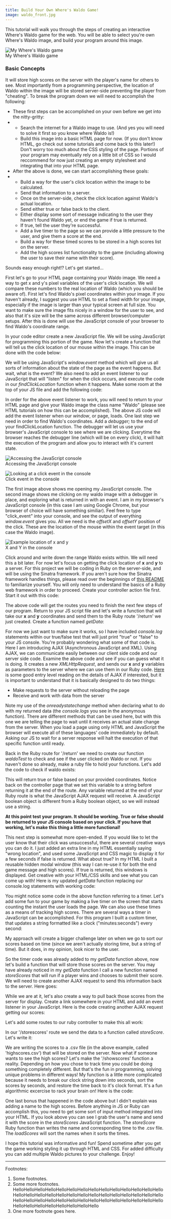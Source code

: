 ```yaml
---
title: Build Your Own Where's Waldo Game!
image: waldo_front.jpg
---
```


<p>This tutorial will walk you through the steps of creating an interactive Where's Waldo game for the web. You will be able to select you're own Where's Waldo image, and build your program around this image.</p>

<div class="img-container"><img src="{{ "/assets/images/waldo/waldo_front.jpg" | relative_url }}" alt="My Where's Waldo game" class="article-image"></div>
<div class="img-container img-caption">My Where's Waldo game</div>

<h3>Basic Concepts</h3>

<p>It will store high scores on the server with the player's name for others to see. Most importantly from a programming perspective, the location of Waldo within the image will be stored server-side preventing the player from "cheating". To break the program down we will need to accomplish the following:</p>

<ul>
	<li>These first steps can be accomplished on your own before we get into the nitty-gritty:</li>
	<li class="hidden-li">
		<ul>	
			<li>Search the internet for a Waldo image to use. (And yes you will need to solve it first so you know where Waldo is!)</li>
			<li>Build this image into a basic HTML page for now. (If you don't know HTML, go check out some tutorials and come back to this later!) Don't worry too much about the CSS styling of the page. Portions of your program may eventually rely on a little bit of CSS so I would reccommend for now just creating an empty stylesheet and integrating that into your HTML page.</li>
		</ul>
	</li>
	<li>After the above is done, we can start accomplishing these goals:</li>
	<li class="hidden-li">	
		<ul>
			<li>Build a way for the user's click location within the image to be calculated.</li>
			<li>Send that information to a server.</li>
			<li>Once on the server-side, check the click location against Waldo's actual location.</li>
			<li>Send either true or false back to the client.</li>
			<li>Either display some sort of message indicating to the user they haven't found Waldo yet, or end the game if true is returned.</li>
			<li>If true, tell the user they're successful.</li>
			<li>Add a live timer to the page so we can provide a little pressure to the user, and give them a score at the end.</li>
			<li>Build a way for these timed scores to be stored in a high scores list on the server.</li>
			<li>Add the high scores list functionality to the game (including allowing the user to save their name with their score).</li>
		</ul>
	</li>
	</ul>

<p>Sounds easy enough right!? Let's get started...</p>

<p>First let's go to your HTML page containing your Waldo image. We need a way to get x and y's pixel variables of the user's click location. We will compare these numbers to the real location of Waldo (which you should be aware of). First let's find Waldo's pixel coordinates within your image. If you haven't already, I suggest you use HTML to set a fixed width for your image, especially if the image is larger than your typical screen at full size. You want to make sure the image fits nicely in a window for the user to see, and also that it's size will be the same across different browser/computer setups. After this is done will use the JavaScript console of your browser to find Waldo's coordinate range.</p>

<p>In your code editor create a new JavaScript file. We will be using JavaScript for programming this portion of the game. Now let's create a function that will tell us the click location of our mouse within the image. This can be done with the code below:</p>

<p><script src="https://gist.github.com/jlocatis/76216c782c036f43f563a6a87fcfcf71.js"></script></p>

<p>We will be using JavaScript's <em>window.event</em> method which will give us all sorts of information about the state of the page as the event happens. But wait, what is the event? We also need to add an event listener to our JavaScript that will "listen" for when the click occurs, and execute the code in our <em>findClickLocation</em> function when it happens. Make some room at the top of your JS file and add the following code:</p>

<p><script src="https://gist.github.com/jlocatis/e8604b054f8227cb463ea5825b07361a.js"></script></p>

<p>In order for the above event listener to work, you will need to return to your HTML page and give your Waldo image the class name "Waldo" (please see HTML tutorials on how this can be accomplished). The above JS code will add the event listener when our <em>window</em>, or page, loads. One last step we need in order to find Waldo's coordinates. Add a <em>debugger;</em> to the end of your findClickLocation function. The debugger will let us use your browser's JavaScript console to see where we are clicking. Everytime the browser reaches the debugger line (which will be on every click), it will halt the execution of the program and allow you to interact with it's current state.</p>

<div class="img-container"><img src="{{ "/assets/images/waldo/JS_console.jpg" | relative_url }}" alt="Accessing the JavaScript console" class="article-image"></div>
<div class="img-container img-caption">Accessing the JavaScript console</div>
<p></p>
<div class="img-container"><img src="{{ "/assets/images/waldo/click_event.jpg" | relative_url }}" alt="Looking at a click event in the console" class="article-image"></div>
<div class="img-container img-caption">Click event in the console</div>

<p>The first image above shows me opening my JavaScript console. The second image shows me clicking on my waldo image with a debugger in place, and exploring what is returned in with an event. I am in my browser's JavaScript console (in this case I am using Google Chrome, but your browser of choice will have something similiar). Feel free to type "click_event" into your console, and see the output of everything <em>window.event</em> gives you. All we need is the <em>offsetX</em> and <em>offsetY</em> position of the click. These are the location of the mouse within the event target (in this case the Waldo image).</p>

<div class="img-container"><img src="{{ "/assets/images/waldo/x_and_y.jpg" | relative_url }}" alt="Example location of x and y" class="article-image"></div>
<div class="img-container img-caption">X and Y in the console</div>

<p>Click around and write down the range Waldo exists within. We will need this a bit later. For now let's focus on getting the click location of <strong>x</strong> and <strong>y</strong> to a server. For this project we will be coding in Ruby on the server-side, and will be using the Sinatra framework. If you aren't sure how the Sinatra framework handles things, please read over the beginnings of <a href="http://www.sinatrarb.com/intro.html" target="blank">this README</a> to familiarize yourself. You will only need to understand the basics of a Ruby web framework in order to proceed. Create your controller action file first. Start it out with this code:</p>

<p><script src="https://gist.github.com/jlocatis/aa2f62428ed6d2e6ab759b15e81e52e8.js"></script></p>

<p>The above code will get the routes you need to finish the next few steps of our program. Return to your JS script file and let's write a function that will take our <strong>x</strong> and <strong>y</strong> coordinates and send them to the Ruby route '/return' we just created. Create a function named <em>getData</em>:</p>

<p><script src="https://gist.github.com/jlocatis/3d598727bfcbccd37bb8a6d431bc94c9.js"></script></p>

<p>For now we just want to make sure it works, so I have included <em>console.log</em> statements within our true/false test that will just print "true" or "false" to your JS console. You're probably wondering what some of that code is. Here I am introducing AJAX (Asynchronous JavaScript and XML). Using AJAX, we can communicate easily between our client side code and our server side code. Examine the above code and see if you can guess what it is doing. It creates a new <em>XMLHttpRequest</em>, and sends our <strong>x</strong> and <strong>y</strong> variables as parameters to the server where we can use them in our Ruby code. <a href="https://developer.mozilla.org/en-US/docs/AJAX/Getting_Started" target="blank">Here</a> is some good entry level reading on the details of AJAX if interested, but it is important to understand that it is basically designed to do two things:</p>

<ul>
	<li>Make requests to the server without reloading the page</li>
	<li>Receive and work with data from the server</li>
</ul>

<p>Note my use of the <em>onreadystatechange</em> method when declaring what to do with my returned data (the <em>console.logs</em> you see in the anonymous function). There are different methods that can be used here, but with this one we are telling the page to wait until it receives an actual state change from the server. When you load a page using only HTML and JavaScript the browser will execute all of these languages' code immediately by default. Asking our JS to wait for a server response will halt the execution of that specific function until ready.</p>

<p>Back in the Ruby route for '/return' we need to create our function <em>waldoTest</em> to check and see if the user clicked on Waldo or not. If you haven't done so already, make a ruby file to hold your functions. Let's add the code to check if waldo exists:</p>

<p><script src="https://gist.github.com/jlocatis/36aa6975ecb35fc3f872ca0f8cf9679b.js"></script></p>

<p>This will return true or false based on your provided coordinates. Notice back on the controller page that we set this variable to a string before returning it at the end of the route. Any variable returned at the end of your Ruby route is what the JavaScript AJAX request will receive. A JavaScript boolean object is different from a Ruby boolean object, so we will instead use a string.</p>

<p><strong>At this point test your program. It should be working. True or false should be returned to your JS console based on your click. If you have that working, let's make this thing a little more functional!</strong></p>

<p>This next step is somewhat more open-ended. If you would like to let the user know that their click was unsuccessful, there are several creative ways you can do it. I just added an extra line in my HTML essentially saying "wrong location", and used some JavaScript and CSS magic to display it for a few seconds if false is returned. What about true? In my HTML I built a reusable hidden modal window (this way I can re-use it for both the end game message and high scores). If true is returned, this windows is displayed. Get creative with your HTML/CSS skills and see what you can come up with! Here is my updated <em>getData</em> function replacing our console.log statements with working code:</p>

<p><script src="https://gist.github.com/jlocatis/cc8be8b6d19ab8a71a2d510e1c767a4a.js"></script></p>

<p>You might notice some code in the above function referring to a timer. Let's add some fun to your game by making a live timer on the screen that starts counting the instant the user loads the page. We can also use these times as a means of tracking high scores. There are several ways a timer in JavaScript can be accomplished. For this program I built a custom timer, that updates a string formatted like a clock ("minutes:seconds") every second:</p>

<p><script src="https://gist.github.com/jlocatis/c1258b40bc6b9d6a5c602bc5d70d18a7.js"></script></p>

<p>My approach will create a bigger challenge later on when we go to sort our scores based on time (since we aren't actually storing time, but a string of time). But it does, in my opinion, look nicer to the user. </p>

<p>So the timer code was already added to my <em>getData</em> function above, now let's build a function that will store those scores on the server. You may have already noticed in my <em>getData</em> function I call a new function named <em>storeScores</em> that will run if a player wins and chooses to submit their score. We will need to create another AJAX request to send this information back to the server. Here goes:</p>

<p><script src="https://gist.github.com/jlocatis/b29e52182f65ac43ee9a4849924a1648.js"></script></p>

<p>While we are at it, let's also create a way to pull back those scores from the server for display. Create a link somewhere in your HTML and add an event listener in your JavaScript. Here is the code creating another AJAX request getting our scores:</p>

<p><script src="https://gist.github.com/jlocatis/6b88bd2d8b50d739b750876b7b18febd.js"></script></p>

<p>Let's add some routes to our ruby controller to make this all work:</p>

<p><script src="https://gist.github.com/jlocatis/428e6dc0062f43fe74cf3b947b561d2c.js"></script></p>

<p>In our '/storescores' route we send the data to a function called <em>storeScore</em>. Let's write it:</p>

<p><script src="https://gist.github.com/jlocatis/8957eba8a7a4084ac454fb49bc27a70f.js"></script></p>

<p>We are writing the scores to a .csv file (in the above example, called 'highscores.csv') that will be stored on the server. Now what if someone wants to see the high scores? Let's make the '/showscores' function a reality. Depending on how you chose to track time you could be doing something completely different. But that's the fun in programming, solving unique problems in different ways! My function is a little more complicated because it needs to break our clock string down into seconds, sort the scores by seconds, and restore the time back to it's clock format. It's a fun algorithmic excercise to rack your brain on! Here is the code:</p>

<p><script src="https://gist.github.com/jlocatis/1d3714de0a2d552d1efa55c2d3968b3c.js"></script></p>

<p>One last bonus that happened in the code above but I didn't explain was adding a name to the high scores. Before anything in JS or Ruby can accomplish this, you need to get some sort of input method integrated into your HTML. If you look above you can see I grab the user's name and send it with the score in the <em>storeScores</em> JavaScript function. The <em>storeScore</em> Ruby function than writes the name and corresponding time to the .csv file. The <em>loadScores</em> will sort the names when it sorts the times.</p>

<p>I hope this tutorial was informative and fun! Spend sometime after you get the game working styling it up through HTML and CSS. For added difficulty you can add multiple Waldo pictures to your challenge. Enjoy!</p>
<hr>
<div id="footnotes-title">Footnotes:</div>
<footer id="footnotes">
	<ol>
		<li id="footnote1">Some footnotes.</li>
		<li id="footnote2">Some more footnotes. HelloHelloHelloHelloHelloHelloHelloHelloHelloHelloHelloHelloHelloHelloHelloHelloHelloHelloHelloHelloHelloHelloHelloHelloHelloHelloHelloHelloHelloHelloHelloHelloHelloHelloHelloHelloHelloHelloHelloHelloHelloHelloHelloHelloHelloHelloHelloHelloHelloHello</li>
		<li id="footnote3">One more footnote goes here.</li>
	</ol>
</footer>